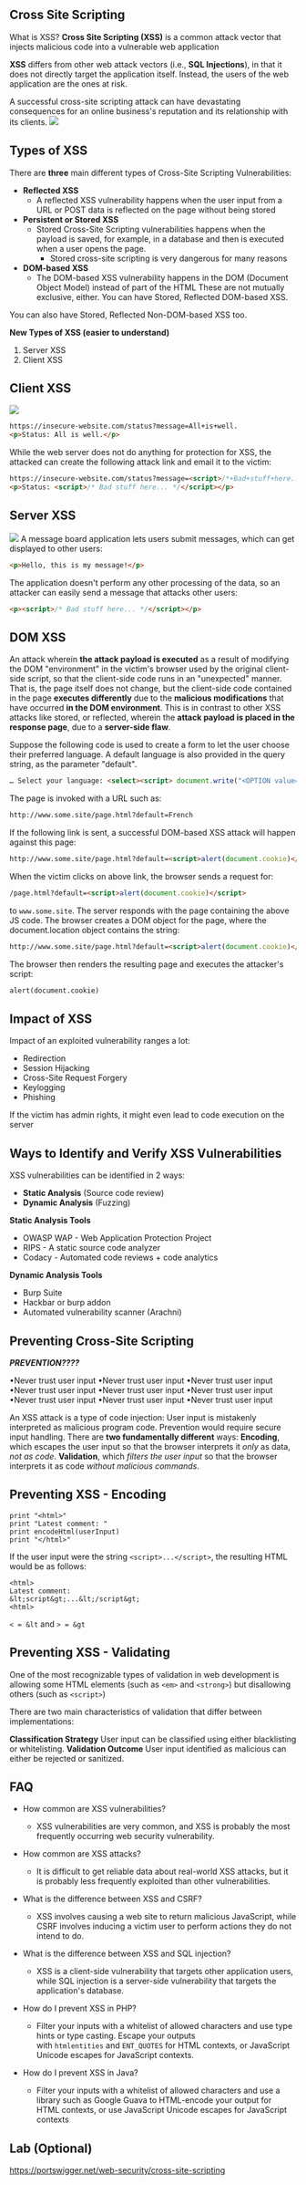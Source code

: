 ## Cross Site Scripting
What is XSS?
	**Cross Site Scripting (XSS)** is a common attack vector that injects malicious code into a vulnerable web application

**XSS** differs from other web attack vectors (i.e., **SQL Injections**), in that it does not directly target the application itself.
	Instead, the users of the web application are the ones at risk.

A successful cross-site scripting attack can have devastating consequences for an online business's reputation and its relationship with its clients.
![](Pasted%20image%2020240311145133.png)

## Types of XSS
There are **three** main different types of Cross-Site Scripting Vulnerabilities:
- **Reflected XSS**
	- A reflected XSS vulnerability happens when the user input from a URL or POST data is reflected on the page without being stored
- **Persistent or Stored XSS**
	- Stored Cross-Site Scripting vulnerabilities happens when the payload is saved, for example, in a database and then is executed when a user opens the page.
		- Stored cross-site scripting is very dangerous for many reasons
- **DOM-based XSS**
	- The DOM-based XSS vulnerability happens in the DOM (Document Object Model) instead of part of the HTML
These are not mutually exclusive, either. You can have Stored, Reflected DOM-based XSS.

You can also have Stored, Reflected Non-DOM-based XSS too.

**New Types of XSS (easier to understand)**
1. Server XSS
2. Client XSS


## Client XSS
![](Pasted%20image%2020240311145811.png)
```HTML
https://insecure-website.com/status?message=All+is+well. 
<p>Status: All is well.</p>
```
While the web server does not do anything for protection for XSS, the attacked can create the following attack link and email it to the victim:
```HTML
https://insecure-website.com/status?message=<script>/*+Bad+stuff+here...+*/</script>
<p>Status: <script>/* Bad stuff here... */</script></p>
```
## Server XSS
![](Pasted%20image%2020240311145820.png)
A message board application lets users submit messages, which can get displayed to other users:
```HTML
<p>Hello, this is my message!</p>
```
The application doesn't perform any other processing of the data, so an attacker can easily send a message that attacks other users:
```HTML
<p><script>/* Bad stuff here... */</script></p>
```

## DOM XSS
An attack wherein **the attack payload is executed** as a result of modifying the DOM "environment" in the victim's browser used by the original client-side script, so that the client-side code runs in an "unexpected" manner.
	That is, the page itself does not change, but the client-side code contained in the page **executes differently** due to the **malicious modifications** that have occurred **in the DOM environment**.
This is in contrast to other XSS attacks like stored, or reflected, wherein the **attack payload is placed in the response page**, due to a **server-side flaw**.

Suppose the following code is used to create a form to let the user choose their preferred language. A default language is also provided in the query string, as the parameter "default".

```HTML
… Select your language: <select><script> document.write("<OPTION value=1>"+decodeURIComponent(document.location.href.substring(document.location.href.indexOf("default=")+8))+"</OPTION>"); document.write("<OPTION value=2>English</OPTION>"); </script></select> …
```

The page is invoked with a URL such as:
```HTML
http://www.some.site/page.html?default=French
```

If the following link is sent, a successful DOM-based XSS attack will happen against this page:
```HTML
http://www.some.site/page.html?default=<script>alert(document.cookie)</script>
```

When the victim clicks on above link, the browser sends a request for:
```HTML
/page.html?default=<script>alert(document.cookie)</script>
```
to `www.some.site`. The server responds with the page containing the above JS code. The browser creates a DOM object for the page, where the document.location object contains the string:
```HTML
http://www.some.site/page.html?default=<script>alert(document.cookie)</script>
```

The browser then renders the resulting page and executes the attacker's script:
```HTML
alert(document.cookie)
```
## Impact of XSS
Impact of an exploited vulnerability ranges a lot:
- Redirection
- Session Hijacking
- Cross-Site Request Forgery
- Keylogging
- Phishing

If the victim has admin rights, it might even lead to code execution on the server
## Ways to Identify and Verify XSS Vulnerabilities
XSS vulnerabilities can be identified in 2 ways:
- **Static Analysis** (Source code review)
- **Dynamic Analysis** (Fuzzing)

**Static Analysis Tools**
- OWASP WAP - Web Application Protection Project
- RIPS - A static source code analyzer
- Codacy - Automated code reviews + code analytics

**Dynamic Analysis Tools**
- Burp Suite
- Hackbar or burp addon
- Automated vulnerability scanner (Arachni)
## Preventing Cross-Site Scripting
***PREVENTION????***

•Never trust user input
•Never trust user input
•Never trust user input
•Never trust user input
•Never trust user input
•Never trust user input
•Never trust user input
•Never trust user input
•Never trust user input

An XSS attack is a type of code injection:
	User input is mistakenly interpreted as malicious program code. Prevention would require secure input handling. There are **two fundamentally different** ways:
		**Encoding**, which escapes the user input so that the browser interprets it *only* as data, *not as code*.
		**Validation**, which *filters the user input* so that the browser interprets it as code *without malicious commands*.

## Preventing XSS - Encoding
```pseudocode
print "<html>"
print "Latest comment: "
print encodeHtml(userInput)
print "</html>"
```

If the user input were the string `<script>...</script>`, the resulting HTML would be as follows:
```psuedocode
<html>
Latest comment:
&lt;script&gt;...&lt;/script&gt;
<html>
```
`< = &lt` and `> = &gt`
## Preventing XSS - Validating
One of the most recognizable types of validation in web development is allowing some HTML elements (such as `<em>` and `<strong>`) but disallowing others (such as `<script>`)

There are two main characteristics of validation that differ between implementations:

**Classification Strategy**
	User input can be classified using either blacklisting or whitelisting.
**Validation Outcome**
	User input identified as malicious can either be rejected or sanitized.
## FAQ
- How common are XSS vulnerabilities? 
	- XSS vulnerabilities are very common, and XSS is probably the most frequently occurring web security vulnerability.

- How common are XSS attacks? 
	- It is difficult to get reliable data about real-world XSS attacks, but it is probably less frequently exploited than other vulnerabilities.

- What is the difference between XSS and CSRF? 
	- XSS involves causing a web site to return malicious JavaScript, while CSRF involves inducing a victim user to perform actions they do not intend to do.

- What is the difference between XSS and SQL injection? 
	- XSS is a client-side vulnerability that targets other application users, while SQL injection is a server-side vulnerability that targets the application's database.

- How do I prevent XSS in PHP? 
	- Filter your inputs with a whitelist of allowed characters and use type hints or type casting. Escape your outputs with `htmlentities` and `ENT_QUOTES` for HTML contexts, or JavaScript Unicode escapes for JavaScript contexts.

- How do I prevent XSS in Java? 
	- Filter your inputs with a whitelist of allowed characters and use a library such as Google Guava to HTML-encode your output for HTML contexts, or use JavaScript Unicode escapes for JavaScript contexts

## Lab (Optional)
https://portswigger.net/web-security/cross-site-scripting